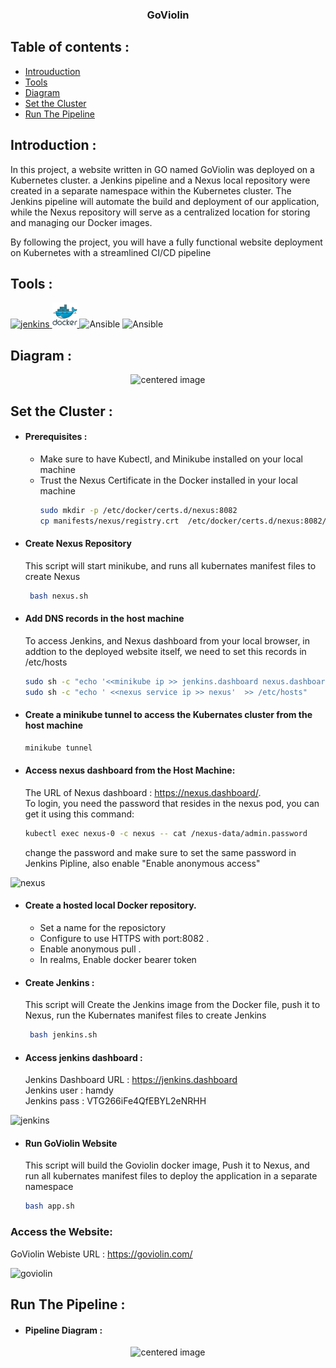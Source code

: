 
<h3 align="center">GoViolin</h3>

## Table of contents :
- [Introuduction](#introduction-)
- [Tools](#tools-)
- [Diagram](#diagram-)
- [Set the Cluster](#set-the-cluster-)
- [Run The Pipeline](#run-the-pipline-)

## Introduction : 

In this project, a website written in GO named GoViolin was deployed on a Kubernetes cluster. a Jenkins pipeline and a Nexus local repository were created in a separate namespace within the Kubernetes cluster. The Jenkins pipeline will automate the build and deployment of our application, while the Nexus repository will serve as a centralized location for storing and managing our Docker images.

By following the project, you will have a fully functional website deployment on Kubernetes with a streamlined CI/CD pipeline

## Tools : 
<a href="https://www.jenkins.io" target="_blank" rel="noreferrer"> <img src="https://www.vectorlogo.zone/logos/jenkins/jenkins-icon.svg" alt="jenkins" width="40" height="40"/> </a> <a href="https://www.docker.com/" target="_blank" rel="noreferrer"> <img src="https://raw.githubusercontent.com/devicons/devicon/master/icons/docker/docker-original-wordmark.svg" alt="docker" width="40" height="40"/> </a>
<a><img src="https://assets-global.website-files.com/5f10ed4c0ebf7221fb5661a5/5f2af61146c55b6e172fa5b3_NexusRepo_Icon.png" alt="Ansible" width="40" height="40"/> </a>
<a><img src="https://juststickers.in/wp-content/uploads/2018/11/kubernetes-wordmark.png" alt="Ansible" width="40" height="40"/> </a>

## Diagram : 
 <p align="center">
<img  src="https://user-images.githubusercontent.com/69608603/229376532-55c408a4-9d1b-4eed-ade4-d8d201b7ffab.png" alt="centered image" >
</p>
 

## Set the Cluster : 
- #### Prerequisites :
    - Make sure to have Kubectl, and Minikube installed on your local machine 
    - Trust the Nexus Certificate in the Docker installed in your local machine
      ```bash
      sudo mkdir -p /etc/docker/certs.d/nexus:8082
      cp manifests/nexus/registry.crt  /etc/docker/certs.d/nexus:8082/ca.crt
      ```
- #### Create Nexus Repository
     This script will start minikube, and runs all kubernates manifest files to create  Nexus 
  ```bash
   bash nexus.sh
  ```
- #### Add DNS records in the host machine 
     To access Jenkins, and Nexus dashboard from your local browser, in addtion to the deployed website itself, we need to set this records in /etc/hosts
  ```bash
  sudo sh -c "echo '<<minikube ip >> jenkins.dashboard nexus.dashboard goviolin.com  ' >> /etc/hosts"
  sudo sh -c "echo ' <<nexus service ip >> nexus'  >> /etc/hosts"
  ```

- #### Create a minikube tunnel to access the Kubernates cluster from the host machine
  ```bash
  minikube tunnel 
  ```
- #### Access nexus dashboard from the Host Machine: 
  The URL of Nexus dashboard : https://nexus.dashboard/. <br> 
  To login, you need the password that resides in the nexus pod, you can get it using this command:
  ```bash
  kubectl exec nexus-0 -c nexus -- cat /nexus-data/admin.password
  ```
  change the password and make sure to set the same password in Jenkins Pipline, also enable "Enable anonymous access"

![nexus](https://user-images.githubusercontent.com/69608603/229383371-0d250b7a-b129-486b-9bfc-a2bddfea459e.png)


- #### Create a hosted local Docker repository.
  - Set a name for the reposictory 
  - Configure to use HTTPS with port:8082 .
  - Enable anonymous pull . 
  - In realms,  Enable docker bearer token
  
- #### Create Jenkins :
     This script will Create the  Jenkins image from the Docker file, push it to Nexus, run the Kubernates manifest files to create Jenkins  
  ```bash
   bash jenkins.sh
  ```
- #### Access jenkins dashboard :
    Jenkins Dashboard URL :  https://jenkins.dashboard <br>
    Jenkins user : hamdy <br>
    Jenkins pass : VTG266iFe4QfEBYL2eNRHH <br>
    
![jenkins](https://user-images.githubusercontent.com/69608603/229383523-14960241-d636-4e29-bbc2-b7651c9870b0.png)

- #### Run GoViolin Website
  This script will build the Goviolin docker image, Push it to Nexus, and run all kubernates manifest files to deploy the application in a separate namespace 
  ```bash
  bash app.sh
  ```

### Access the Website:
  GoViolin Webiste URL : https://goviolin.com/

![goviolin](https://user-images.githubusercontent.com/69608603/229383473-3d5b955b-6aea-4578-a831-abc2aa47561a.png)

## Run The Pipeline : 
- #### Pipeline Diagram : 

<p align="center">
<a><img src="https://user-images.githubusercontent.com/69608603/229385047-e3ba27f8-39c6-4956-bf4a-e52da91285c3.jpeg" alt="centered image" height="600"/> </a>
</p>

















